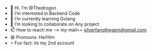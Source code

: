 - 👋 Hi, I’m @Thedrogon
- 👀 I’m interested in Backend Code
- 🌱 I’m currently learning Golang
- 💞️ I’m looking to collaborate on Any project
- 📫 How to reach me --> my mail== silverfangthegem@gmail.com
- 😄 Pronouns: He/Him
- ⚡ Fun fact: its my 2nd account

<!---
Thedrogon/Thedrogon is a ✨ special ✨ repository because its `README.md` (this file) appears on your GitHub profile.
You can click the Preview link to take a look at your changes.
--->
